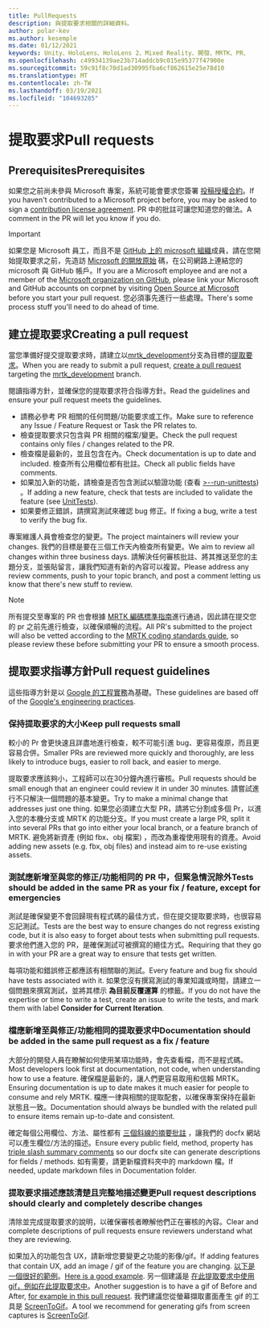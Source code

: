 ```yaml
---
title: PullRequests
description: 與提取要求相關的詳細資料。
author: polar-kev
ms.author: kesemple
ms.date: 01/12/2021
keywords: Unity、HoloLens、HoloLens 2、Mixed Reality、開發、MRTK、PR、
ms.openlocfilehash: c49934139ae23b714addcb9c015e95377f47900e
ms.sourcegitcommit: 59c91f8c70d1ad30995fba6cf862615e25e78d10
ms.translationtype: MT
ms.contentlocale: zh-TW
ms.lasthandoff: 03/19/2021
ms.locfileid: "104693285"
---
```

# <a name="pull-requests"></a><span data-ttu-id="3e075-104">提取要求</span><span class="sxs-lookup"><span data-stu-id="3e075-104">Pull requests</span></span>

## <a name="prerequisites"></a><span data-ttu-id="3e075-105">Prerequisites</span><span class="sxs-lookup"><span data-stu-id="3e075-105">Prerequisites</span></span>

<span data-ttu-id="3e075-106">如果您之前尚未參與 Microsoft 專案，系統可能會要求您簽署 [投稿授權合約](https://cla.microsoft.com/)。</span><span class="sxs-lookup"><span data-stu-id="3e075-106">If you haven't contributed to a Microsoft project before, you may be asked to sign a [contribution license agreement](https://cla.microsoft.com/).</span></span>
<span data-ttu-id="3e075-107">PR 中的批註可讓您知道您的做法。</span><span class="sxs-lookup"><span data-stu-id="3e075-107">A comment in the PR will let you know if you do.</span></span>

> [!IMPORTANT]
> <span data-ttu-id="3e075-108">如果您是 Microsoft 員工，而且不是 [GitHub 上的 microsoft 組織](https://github.com/Microsoft)成員，請在您開始提取要求之前，先造訪 [Microsoft 的開放原始](https://opensource.microsoft.com/) 碼，在公司網路上連結您的 microsoft 與 GitHub 帳戶。</span><span class="sxs-lookup"><span data-stu-id="3e075-108">If you are a Microsoft employee and are not a member of the [Microsoft organization on GitHub](https://github.com/Microsoft), please link your Microsoft and GitHub accounts on corpnet by visiting [Open Source at Microsoft](https://opensource.microsoft.com/) before you start your pull request.</span></span> <span data-ttu-id="3e075-109">您必須事先進行一些處理。</span><span class="sxs-lookup"><span data-stu-id="3e075-109">There's some process stuff you'll need to do ahead of time.</span></span>

## <a name="creating-a-pull-request"></a><span data-ttu-id="3e075-110">建立提取要求</span><span class="sxs-lookup"><span data-stu-id="3e075-110">Creating a pull request</span></span>

<span data-ttu-id="3e075-111">當您準備好提交提取要求時，請建立以[mrtk_development](https://github.com/microsoft/mixedrealitytoolkit-unity/tree/mrtk_development)分支為目標的[提取要求](https://github.com/microsoft/MixedRealityToolkit-Unity/compare/mrtk_development...mrtk_development?expand=1)。</span><span class="sxs-lookup"><span data-stu-id="3e075-111">When you are ready to submit a pull request, [create a pull request](https://github.com/microsoft/MixedRealityToolkit-Unity/compare/mrtk_development...mrtk_development?expand=1) targeting the [mrtk_development](https://github.com/microsoft/mixedrealitytoolkit-unity/tree/mrtk_development) branch.</span></span>

<span data-ttu-id="3e075-112">閱讀指導方針，並確保您的提取要求符合指導方針。</span><span class="sxs-lookup"><span data-stu-id="3e075-112">Read the guidelines and ensure your pull request meets the guidelines.</span></span>

* <span data-ttu-id="3e075-113">請務必參考 PR 相關的任何問題/功能要求或工作。</span><span class="sxs-lookup"><span data-stu-id="3e075-113">Make sure to reference any Issue / Feature Request or Task the PR relates to.</span></span>
* <span data-ttu-id="3e075-114">檢查提取要求只包含與 PR 相關的檔案/變更。</span><span class="sxs-lookup"><span data-stu-id="3e075-114">Check the pull request contains only files / changes related to the PR.</span></span>
* <span data-ttu-id="3e075-115">檢查檔是最新的，並且包含在內。</span><span class="sxs-lookup"><span data-stu-id="3e075-115">Check documentation is up to date and included.</span></span> <span data-ttu-id="3e075-116">檢查所有公用欄位都有批註。</span><span class="sxs-lookup"><span data-stu-id="3e075-116">Check all public fields have comments.</span></span>
* <span data-ttu-id="3e075-117">如果加入新的功能，請檢查是否包含測試以驗證功能 (查看 [>--run-unittests](../contributing/unit-tests.md)) 。</span><span class="sxs-lookup"><span data-stu-id="3e075-117">If adding a new feature, check that tests are included to validate the feature (see [UnitTests](../contributing/unit-tests.md)).</span></span>
* <span data-ttu-id="3e075-118">如果要修正錯誤，請撰寫測試來確認 bug 修正。</span><span class="sxs-lookup"><span data-stu-id="3e075-118">If fixing a bug, write a test to verify the bug fix.</span></span>

<span data-ttu-id="3e075-119">專案維護人員會檢查您的變更。</span><span class="sxs-lookup"><span data-stu-id="3e075-119">The project maintainers will review your changes.</span></span> <span data-ttu-id="3e075-120">我們的目標是要在三個工作天內檢查所有變更。</span><span class="sxs-lookup"><span data-stu-id="3e075-120">We aim to review all changes within three business days.</span></span> <span data-ttu-id="3e075-121">請解決任何審核批註、將其推送至您的主題分支，並張貼留言，讓我們知道有新的內容可以複習。</span><span class="sxs-lookup"><span data-stu-id="3e075-121">Please address any review comments, push to your topic branch, and post a comment letting us know that there's new stuff to review.</span></span>

> [!NOTE]
> <span data-ttu-id="3e075-122">所有提交至專案的 PR 也會根據 [MRTK 編碼標準指南](../contributing/coding-guidelines.md)進行通過，因此請在提交您的 pr 之前先進行檢查，以確保順暢的流程。</span><span class="sxs-lookup"><span data-stu-id="3e075-122">All PR's submitted to the project will also be vetted according to the [MRTK coding standards guide](../contributing/coding-guidelines.md), so please review these before submitting your PR to ensure a smooth process.</span></span>

## <a name="pull-request-guidelines"></a><span data-ttu-id="3e075-123">提取要求指導方針</span><span class="sxs-lookup"><span data-stu-id="3e075-123">Pull request guidelines</span></span>

<span data-ttu-id="3e075-124">這些指導方針是以 [Google 的工程實務](https://google.github.io/eng-practices/review/developer/small-cls.html)為基礎。</span><span class="sxs-lookup"><span data-stu-id="3e075-124">These guidelines are based off of the [Google's engineering practices](https://google.github.io/eng-practices/review/developer/small-cls.html).</span></span>

### <a name="keep-pull-requests-small"></a><span data-ttu-id="3e075-125">保持提取要求的大小</span><span class="sxs-lookup"><span data-stu-id="3e075-125">Keep pull requests small</span></span>

<span data-ttu-id="3e075-126">較小的 Pr 會更快速且詳盡地進行檢查，較不可能引進 bug、更容易復原，而且更容易合併。</span><span class="sxs-lookup"><span data-stu-id="3e075-126">Smaller PRs are reviewed more quickly and thoroughly, are less likely to introduce bugs, easier to roll back, and easier to merge.</span></span>

<span data-ttu-id="3e075-127">提取要求應該夠小，工程師可以在30分鐘內進行審核。</span><span class="sxs-lookup"><span data-stu-id="3e075-127">Pull requests should be small enough that an engineer could review it in under 30 minutes.</span></span> <span data-ttu-id="3e075-128">請嘗試進行不只解決一個問題的基本變更。</span><span class="sxs-lookup"><span data-stu-id="3e075-128">Try to make a minimal change that addresses just one thing.</span></span> <span data-ttu-id="3e075-129">如果您必須建立大型 PR，請將它分割成多個 Pr，以進入您的本機分支或 MRTK 的功能分支。</span><span class="sxs-lookup"><span data-stu-id="3e075-129">If you must create a large PR, split it into several PRs that go into either your local branch, or a feature branch of MRTK.</span></span> <span data-ttu-id="3e075-130">避免將新資產 (例如 fbx、obj 檔案) ，而改為重複使用現有的資產。</span><span class="sxs-lookup"><span data-stu-id="3e075-130">Avoid adding new assets (e.g. fbx, obj files) and instead aim to re-use existing assets.</span></span>

### <a name="tests-should-be-added-in-the-same-pr-as-your-fix--feature-except-for-emergencies"></a><span data-ttu-id="3e075-131">測試應新增至與您的修正/功能相同的 PR 中，但緊急情況除外</span><span class="sxs-lookup"><span data-stu-id="3e075-131">Tests should be added in the same PR as your fix / feature, except for emergencies</span></span>

<span data-ttu-id="3e075-132">測試是確保變更不會回歸現有程式碼的最佳方式，但在提交提取要求時，也很容易忘記測試。</span><span class="sxs-lookup"><span data-stu-id="3e075-132">Tests are the best way to ensure changes do not regress existing code, but it is also easy to forget about tests when submitting pull requests.</span></span> <span data-ttu-id="3e075-133">要求他們進入您的 PR，是確保測試可被撰寫的絕佳方式。</span><span class="sxs-lookup"><span data-stu-id="3e075-133">Requiring that they go in with your PR are a great way to ensure that tests get written.</span></span>

<span data-ttu-id="3e075-134">每項功能和錯誤修正都應該有相關聯的測試。</span><span class="sxs-lookup"><span data-stu-id="3e075-134">Every feature and bug fix should have tests associated with it.</span></span> <span data-ttu-id="3e075-135">如果您沒有撰寫測試的專業知識或時間，請建立一個問題來撰寫測試，並將其標示 **為目前反覆運算** 的標籤。</span><span class="sxs-lookup"><span data-stu-id="3e075-135">If you do not have the expertise or time to write a test, create an issue to write the tests, and mark them with label **Consider for Current Iteration**.</span></span>

### <a name="documentation-should-be-added-in-the-same-pull-request-as-a-fix--feature"></a><span data-ttu-id="3e075-136">檔應新增至與修正/功能相同的提取要求中</span><span class="sxs-lookup"><span data-stu-id="3e075-136">Documentation should be added in the same pull request as a fix / feature</span></span>

<span data-ttu-id="3e075-137">大部分的開發人員在瞭解如何使用某項功能時，會先查看檔，而不是程式碼。</span><span class="sxs-lookup"><span data-stu-id="3e075-137">Most developers look first at documentation, not code, when understanding how to use a feature.</span></span> <span data-ttu-id="3e075-138">確保檔是最新的，讓人們更容易取用和信賴 MRTK。</span><span class="sxs-lookup"><span data-stu-id="3e075-138">Ensuring documentation is up to date makes it much easier for people to consume and rely MRTK.</span></span>  <span data-ttu-id="3e075-139">檔應一律與相關的提取配套，以確保專案保持在最新狀態且一致。</span><span class="sxs-lookup"><span data-stu-id="3e075-139">Documentation should always be bundled with the related pull to ensure items remain up-to-date and consistent.</span></span>

<span data-ttu-id="3e075-140">確定每個公用欄位、方法、屬性都有 [三個斜線的摘要批註](https://dotnet.github.io/docfx/spec/triple_slash_comments_spec.html) ，讓我們的 docfx 網站可以產生欄位/方法的描述。</span><span class="sxs-lookup"><span data-stu-id="3e075-140">Ensure every public field, method, property has [triple slash summary comments](https://dotnet.github.io/docfx/spec/triple_slash_comments_spec.html) so our docfx site can generate descriptions for fields / methods.</span></span> <span data-ttu-id="3e075-141">如有需要，請更新檔資料夾中的 markdown 檔。</span><span class="sxs-lookup"><span data-stu-id="3e075-141">If needed, update markdown files in Documentation folder.</span></span>

### <a name="pull-request-descriptions-should-clearly-and-completely-describe-changes"></a><span data-ttu-id="3e075-142">提取要求描述應該清楚且完整地描述變更</span><span class="sxs-lookup"><span data-stu-id="3e075-142">Pull request descriptions should clearly and completely describe changes</span></span>

<span data-ttu-id="3e075-143">清除並完成提取要求的說明，以確保審核者瞭解他們正在審核的內容。</span><span class="sxs-lookup"><span data-stu-id="3e075-143">Clear and complete descriptions of pull requests ensure reviewers understand what they are reviewing.</span></span>

<span data-ttu-id="3e075-144">如果加入的功能包含 UX，請新增您要變更之功能的影像/gif。</span><span class="sxs-lookup"><span data-stu-id="3e075-144">If adding features that contain UX, add an image / gif of the feature you are changing.</span></span> <span data-ttu-id="3e075-145">[以下是一個很好的範例](https://github.com/microsoft/MixedRealityToolkit-Unity/pull/4532)。</span><span class="sxs-lookup"><span data-stu-id="3e075-145">[Here is a good example](https://github.com/microsoft/MixedRealityToolkit-Unity/pull/4532).</span></span> <span data-ttu-id="3e075-146">另一個建議是 [在此提取要求中使用 gif，例如在此提取要求中](https://github.com/microsoft/MixedRealityToolkit-Unity/pull/5896)。</span><span class="sxs-lookup"><span data-stu-id="3e075-146">Another suggestion is to have a gif of Before and After, [for example in this pull request](https://github.com/microsoft/MixedRealityToolkit-Unity/pull/5896).</span></span> <span data-ttu-id="3e075-147">我們建議您從螢幕擷取畫面產生 gif 的工具是 [ScreenToGif](https://www.screentogif.com/)。</span><span class="sxs-lookup"><span data-stu-id="3e075-147">A tool we recommend for generating gifs from screen captures is [ScreenToGif](https://www.screentogif.com/).</span></span>
